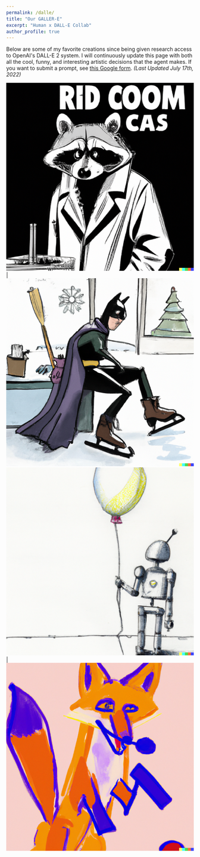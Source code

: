 ```yaml
---
permalink: /dalle/
title: "Our GALLER-E"
excerpt: "Human x DALL-E Collab"
author_profile: true
---
```


Below are some of my favorite creations since being given research access to OpenAI's DALL-E 2 system. I will continuously update this page with both all the cool, funny, and interesting artistic decisions that the agent makes. If you want to submit a prompt, see [this Google form](https://forms.gle/2XEHsJ1hhEdRF1zT7). *(Last Updated July 17th, 2022)*


![](images/dalle/dalle_c1.png) | ![](images/dalle/dalle_c2.png)
![](images/dalle/dalle_c3.png) | ![](images/dalle/dalle_c4.png)
